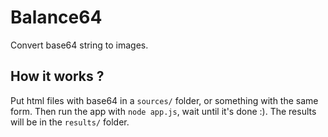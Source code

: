 # Balance64
Convert base64 string to images.

## How it works ?
Put html files with base64 in a `sources/` folder, or something with the same form. Then run the app with `node app.js`, wait until it's done :). The results will be in the `results/` folder.